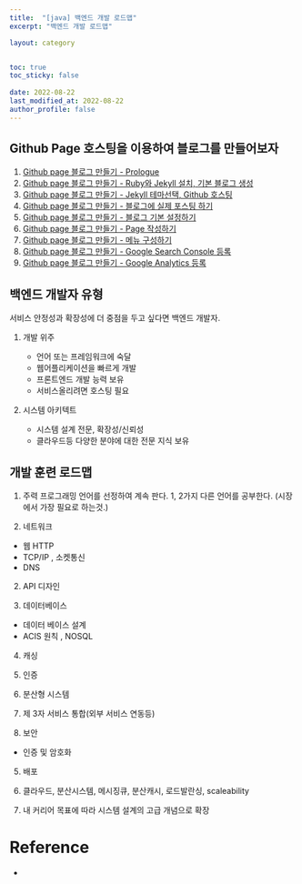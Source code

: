 ```yaml
---
title:  "[java] 백엔드 개발 로드맵"
excerpt: "백엔드 개발 로드맵"

layout: category


toc: true
toc_sticky: false
 
date: 2022-08-22
last_modified_at: 2022-08-22
author_profile: false     
---
```

## Github Page 호스팅을 이용하여 블로그를 만들어보자

1.  [Github page 블로그 만들기 - Prologue](https://JinHoooooou.github.io/blog/making-blog-1/)
2.  [Github page 블로그 만들기 - Ruby와 Jekyll 설치, 기본 블로그 생성](https://JinHoooooou.github.io/blog/making-blog-2/)
3.  [Github page 블로그 만들기 -  Jekyll 테마선택, Github 호스팅](https://JinHoooooou.github.io/blog/making-blog-3/)
4.  [Github page 블로그 만들기 -  블로그에 실제 포스팅 하기](https://JinHoooooou.github.io/blog/making-blog-4/)
5.  [Github page 블로그 만들기 -  블로그 기본 설정하기](https://JinHoooooou.github.io/blog/making-blog-5/)
6.  [Github page 블로그 만들기 -  Page 작성하기](https://JinHoooooou.github.io/blog/making-blog-6/)
7.  [Github page 블로그 만들기 -  메뉴 구성하기](https://JinHoooooou.github.io/blog/making-blog-7/)
8.  [Github page 블로그 만들기 -  Google Search Console 등록](https://JinHoooooou.github.io/blog/making-blog-8/)
9.  [Github page 블로그 만들기 -  Google Analytics 등록](https://JinHoooooou.github.io/blog/making-blog-9/)

##  백엔드 개발자 유형 

서비스 안정성과 확장성에 더 중점을 두고 싶다면 백엔드 개발자.

1. 개발 위주 
   - 언어 또는 프레임워크에 숙달
   - 웹어플리케이션을 빠르게 개발
   - 프론트엔드 개발 능력 보유
   - 서비스올리려면 호스팅 필요

2. 시스템 아키텍트
   - 시스템 설계 전문, 확장성/신뢰성
   - 클라우드등 다양한 분야에 대한 전문 지식 보유

## 개발 훈련 로드맵

1. 주력 프로그래밍 언어를 선정하여 계속 판다. 1, 2가지 다른 언어를 공부한다. (시장에서 가장 필요로 하는것.)

2. 네트워크
  - 웹 HTTP
  - TCP/IP , 소켓통신
  - DNS

2. API 디자인

3. 데이터베이스 
  - 데이터 베이스 설계
  - ACIS 원칙 , NOSQL

4. 캐싱

5. 인증

6. 분산형 시스템

4. 제 3자 서비스 통합(외부 서비스 연동등)  

4. 보안
  - 인증 및 암호화

5. 배포  

6. 클라우드, 분산시스템, 메시징큐, 분산캐시, 로드발란싱, 
scaleability

5. 내 커리어 목표에 따라 시스템 설계의 고급 개념으로 확장

# Reference

 - 
